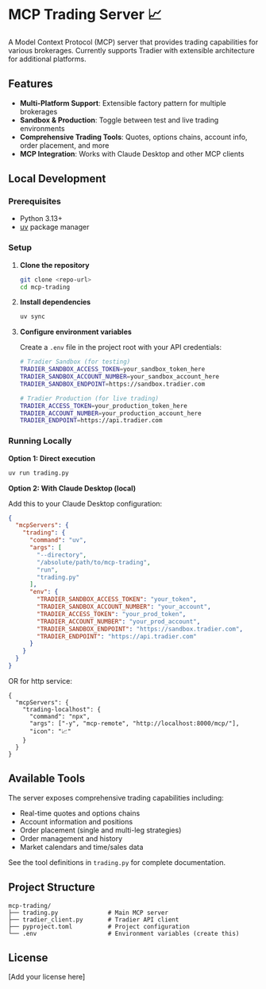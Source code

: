 # MCP Trading Server 📈

A Model Context Protocol (MCP) server that provides trading capabilities for various brokerages. Currently supports Tradier with extensible architecture for additional platforms.

## Features

- **Multi-Platform Support**: Extensible factory pattern for multiple brokerages
- **Sandbox & Production**: Toggle between test and live trading environments
- **Comprehensive Trading Tools**: Quotes, options chains, account info, order placement, and more
- **MCP Integration**: Works with Claude Desktop and other MCP clients

## Local Development

### Prerequisites

- Python 3.13+
- [uv](https://github.com/astral-sh/uv) package manager

### Setup

1. **Clone the repository**
   ```bash
   git clone <repo-url>
   cd mcp-trading
   ```

2. **Install dependencies**
   ```bash
   uv sync
   ```

3. **Configure environment variables**
   
   Create a `.env` file in the project root with your API credentials:
   ```bash
   # Tradier Sandbox (for testing)
   TRADIER_SANDBOX_ACCESS_TOKEN=your_sandbox_token_here
   TRADIER_SANDBOX_ACCOUNT_NUMBER=your_sandbox_account_here
   TRADIER_SANDBOX_ENDPOINT=https://sandbox.tradier.com
   
   # Tradier Production (for live trading)
   TRADIER_ACCESS_TOKEN=your_production_token_here
   TRADIER_ACCOUNT_NUMBER=your_production_account_here
   TRADIER_ENDPOINT=https://api.tradier.com
   ```

### Running Locally

**Option 1: Direct execution**
```bash
uv run trading.py
```

**Option 2: With Claude Desktop (local)**

Add this to your Claude Desktop configuration:
```json
{
  "mcpServers": {
    "trading": {
      "command": "uv",
      "args": [
        "--directory",
        "/absolute/path/to/mcp-trading",
        "run",
        "trading.py"
      ],
      "env": {
        "TRADIER_SANDBOX_ACCESS_TOKEN": "your_token",
        "TRADIER_SANDBOX_ACCOUNT_NUMBER": "your_account",
        "TRADIER_ACCESS_TOKEN": "your_prod_token",
        "TRADIER_ACCOUNT_NUMBER": "your_prod_account",
        "TRADIER_SANDBOX_ENDPOINT": "https://sandbox.tradier.com",
        "TRADIER_ENDPOINT": "https://api.tradier.com"
      }
    }
  }
}
```
OR for http service:
```
{
  "mcpServers": {
    "trading-localhost": {
      "command": "npx",
      "args": ["-y", "mcp-remote", "http://localhost:8000/mcp/"],
      "icon": "📈"
    }
  }
}
```


## Available Tools

The server exposes comprehensive trading capabilities including:
- Real-time quotes and options chains
- Account information and positions
- Order placement (single and multi-leg strategies)
- Order management and history
- Market calendars and time/sales data

See the tool definitions in `trading.py` for complete documentation.

## Project Structure

```
mcp-trading/
├── trading.py              # Main MCP server
├── tradier_client.py       # Tradier API client
├── pyproject.toml          # Project configuration
└── .env                    # Environment variables (create this)
```

## License

[Add your license here]